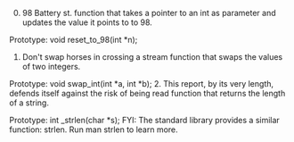 0. 98 Battery st.
function that takes a pointer to an int as parameter and updates the value it points to to 98.

Prototype: void reset_to_98(int *n);
1. Don't swap horses in crossing a stream
 function that swaps the values of two integers.

Prototype: void swap_int(int *a, int *b);
2. This report, by its very length, defends itself against the risk of being read
function that returns the length of a string.

Prototype: int _strlen(char *s);
FYI: The standard library provides a similar function: strlen. Run man strlen to learn more.

